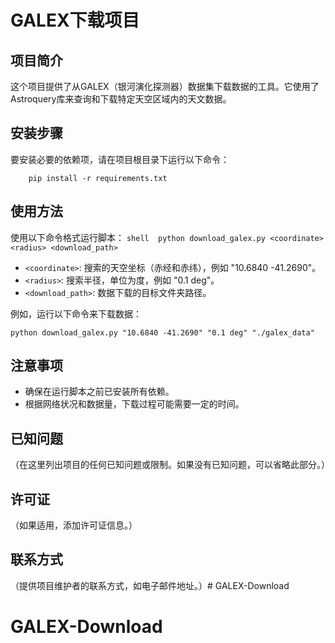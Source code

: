 # GALEX下载项目

## 项目简介
这个项目提供了从GALEX（银河演化探测器）数据集下载数据的工具。它使用了Astroquery库来查询和下载特定天空区域内的天文数据。

## 安装步骤
要安装必要的依赖项，请在项目根目录下运行以下命令：
```shell
    pip install -r requirements.txt
   ```



## 使用方法
使用以下命令格式运行脚本：
    ```shell 
    python download_galex.py <coordinate> <radius> <download_path>
    ```

- `<coordinate>`: 搜索的天空坐标（赤经和赤纬），例如 "10.6840 -41.2690"。
- `<radius>`: 搜索半径，单位为度，例如 "0.1 deg"。
- `<download_path>`: 数据下载的目标文件夹路径。

例如，运行以下命令来下载数据：
```shell
python download_galex.py "10.6840 -41.2690" "0.1 deg" "./galex_data"
```


## 注意事项
- 确保在运行脚本之前已安装所有依赖。
- 根据网络状况和数据量，下载过程可能需要一定的时间。

## 已知问题
（在这里列出项目的任何已知问题或限制。如果没有已知问题，可以省略此部分。）

## 许可证
（如果适用，添加许可证信息。）

## 联系方式
（提供项目维护者的联系方式，如电子邮件地址。）# GALEX-Download
# GALEX-Download
